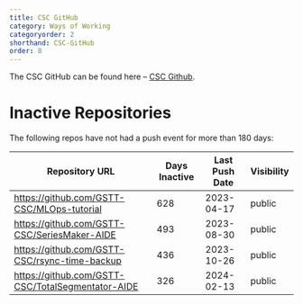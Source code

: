 ```yaml
---
title: CSC GitHub
category: Ways of Working
categoryorder: 2
shorthand: CSC-GitHub
order: 8
---
```


The CSC GitHub can be found here – <a href="https://github.com/GSTT-CSC/">CSC Github</a>.

# Inactive Repositories

The following repos have not had a push event for more than 180 days:

| Repository URL | Days Inactive | Last Push Date | Visibility |
| --- | --- | --- | --- |
| https://github.com/GSTT-CSC/MLOps-tutorial | 628 | 2023-04-17 | public |
| https://github.com/GSTT-CSC/SeriesMaker-AIDE | 493 | 2023-08-30 | public |
| https://github.com/GSTT-CSC/rsync-time-backup | 436 | 2023-10-26 | public |
| https://github.com/GSTT-CSC/TotalSegmentator-AIDE | 326 | 2024-02-13 | public |
